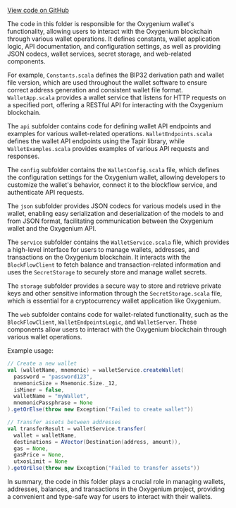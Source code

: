 [View code on GitHub](https://github.com/oxygenium/oxygenium/.autodoc/docs/json/wallet/src/main/scala/org/oxygenium/wallet)

The code in this folder is responsible for the Oxygenium wallet's functionality, allowing users to interact with the Oxygenium blockchain through various wallet operations. It defines constants, wallet application logic, API documentation, and configuration settings, as well as providing JSON codecs, wallet services, secret storage, and web-related components.

For example, `Constants.scala` defines the BIP32 derivation path and wallet file version, which are used throughout the wallet software to ensure correct address generation and consistent wallet file format. `WalletApp.scala` provides a wallet service that listens for HTTP requests on a specified port, offering a RESTful API for interacting with the Oxygenium blockchain.

The `api` subfolder contains code for defining wallet API endpoints and examples for various wallet-related operations. `WalletEndpoints.scala` defines the wallet API endpoints using the Tapir library, while `WalletExamples.scala` provides examples of various API requests and responses.

The `config` subfolder contains the `WalletConfig.scala` file, which defines the configuration settings for the Oxygenium wallet, allowing developers to customize the wallet's behavior, connect it to the blockflow service, and authenticate API requests.

The `json` subfolder provides JSON codecs for various models used in the wallet, enabling easy serialization and deserialization of the models to and from JSON format, facilitating communication between the Oxygenium wallet and the Oxygenium API.

The `service` subfolder contains the `WalletService.scala` file, which provides a high-level interface for users to manage wallets, addresses, and transactions on the Oxygenium blockchain. It interacts with the `BlockFlowClient` to fetch balance and transaction-related information and uses the `SecretStorage` to securely store and manage wallet secrets.

The `storage` subfolder provides a secure way to store and retrieve private keys and other sensitive information through the `SecretStorage.scala` file, which is essential for a cryptocurrency wallet application like Oxygenium.

The `web` subfolder contains code for wallet-related functionality, such as the `BlockFlowClient`, `WalletEndpointsLogic`, and `WalletServer`. These components allow users to interact with the Oxygenium blockchain through various wallet operations.

Example usage:

```scala
// Create a new wallet
val (walletName, mnemonic) = walletService.createWallet(
  password = "password123",
  mnemonicSize = Mnemonic.Size._12,
  isMiner = false,
  walletName = "myWallet",
  mnemonicPassphrase = None
).getOrElse(throw new Exception("Failed to create wallet"))

// Transfer assets between addresses
val transferResult = walletService.transfer(
  wallet = walletName,
  destinations = AVector(Destination(address, amount)),
  gas = None,
  gasPrice = None,
  utxosLimit = None
).getOrElse(throw new Exception("Failed to transfer assets"))
```

In summary, the code in this folder plays a crucial role in managing wallets, addresses, balances, and transactions in the Oxygenium project, providing a convenient and type-safe way for users to interact with their wallets.
